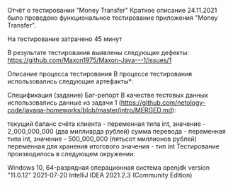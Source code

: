 Отчёт о тестировании "Money Transfer"
Краткое описание
24.11.2021 было проведено функциональное тестирование приложения "Money Transfer".

На тестирование затрачено 45 минут

В результате тестирования выявлены следующие дефекты:
https://github.com/Maxon1975/Maxon-Java---1/issues/1
 
Описание процесса тестирования
В процессе тестирования использовались следующие артефакты*:

Спецификация (задание)
Баг-репорт
В качестве тестовых данных использовались данные из задачи 1 (https://github.com/netology-code/javaqa-homeworks/blob/master/intro/MERGED.md):

текущий баланс счёта клиента - переменная типа int, значение - 2_000_000_000 (два миллиарда рублей)
сумма перевода - переменная типа int, значение - 500_000_000 (пятьсот миллионов рублей)
переменная для хранения итогового значения - тип int
Тестирование производилось в следующем окружении:

Windows 10, 64-разрядная операционная система
openjdk version "11.0.12" 2021-07-20
IntelliJ IDEA 2021.2.3 (Community Edition)